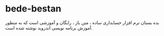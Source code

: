 bede-bestan
===========
بده بستان نرم افزار حسابداری ساده ، متن باز ، رایگان و آموزشی است که به منظور آموزش برنامه نویسی اندروید نوشته شده است.
